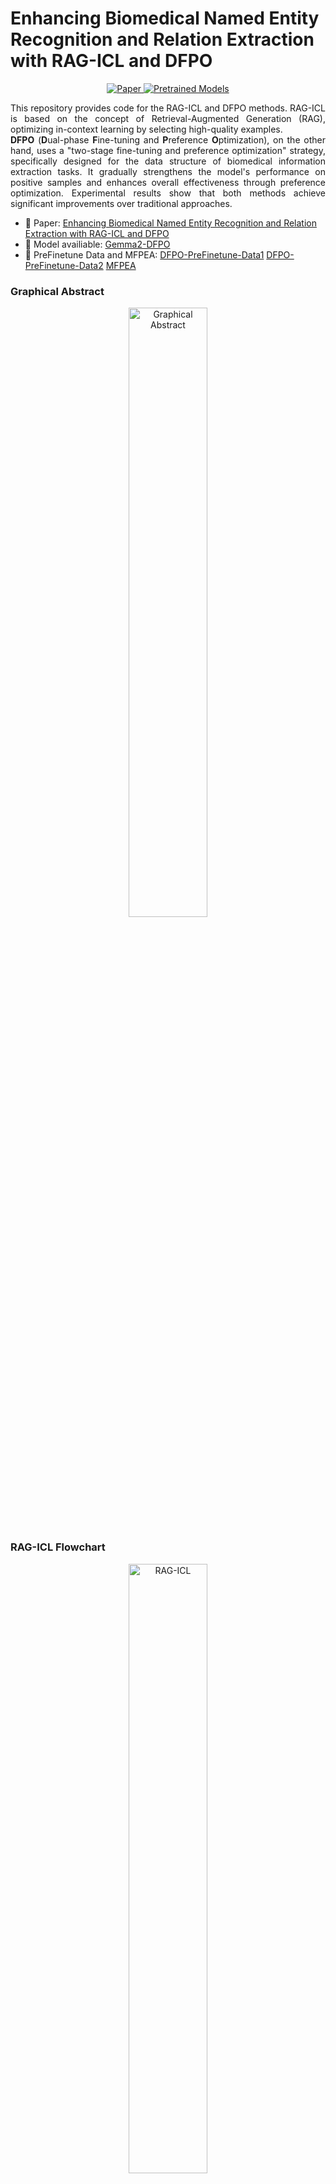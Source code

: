 <h1>Enhancing Biomedical Named Entity Recognition and Relation Extraction with RAG-ICL and DFPO</h1>

<p align="center">
    <a 
        href=""><img alt="Paper" src="https://img.shields.io/badge/📖-Paper-orange">
    </a>
    <a href="https://huggingface.co/liyinghong/DFPO-Gemma2">
        <img alt="Pretrained Models" src="https://img.shields.io/badge/🤗HuggingFace-Pretrained Models-green">
    </a>
</p>

<p align="justify">
    This repository provides code for the RAG-ICL and DFPO methods. RAG-ICL is based on the concept of Retrieval-Augmented Generation (RAG), optimizing in-context learning by selecting high-quality examples. <br>
    <b>DFPO</b> (<b>D</b>ual-phase <b>F</b>ine-tuning and <b>P</b>reference <b>O</b>ptimization), on the other hand, uses a "two-stage fine-tuning and preference optimization" strategy, specifically designed for the data structure of biomedical information extraction tasks. It gradually strengthens the model's performance on positive samples and enhances overall effectiveness through preference optimization. Experimental results show that both methods achieve significant improvements over traditional approaches.
    <ul>
        <li>
            📖 Paper: <a href="">Enhancing Biomedical Named Entity Recognition and Relation Extraction with RAG-ICL and DFPO</a>
        </li>
        <li>
            🤖 Model availiable: <a href="https://huggingface.co/liyinghong/DFPO-Gemma2">Gemma2-DFPO</a>
        </li>
        <li>
            📁 PreFinetune Data and MFPEA:
            <a href="https://huggingface.co/datasets/liyinghong/DFPO-Preft-taiyi">DFPO-PreFinetune-Data1</a>
            <a href="https://huggingface.co/datasets/liyinghong/DFPO-Preft-adelie">DFPO-PreFinetune-Data2</a>
            <a href="https://huggingface.co/datasets/liyinghong/DFPO-MFPEA">MFPEA</a>
        </li>
    </ul>
</p>
<h3>Graphical Abstract</h3>
<p align="center">
    <img src="assets/Graphical Abstract.png" alt="Graphical Abstract" width="50%">
</p>
<h3>RAG-ICL Flowchart</h3>
<p align="center">
    <img src="assets/RAG-ICL.jpg" alt="RAG-ICL" width="50%">
</p>
<h3>DFPO Flowchart</h3>
<p align="center">
    <img src="assets/DFPO.jpg" alt="DFPO" width="50%">
</p>
<h3>DMCR Flowchart</h3>
<p align="center">
    <img src="assets/DMCR.jpg" alt="DMCR" width="50%">
</p>

<h2>Prerequisites</h2>
<ul>
    <li>Python 3.10 or higher</li>
    <li>PyTorch</li>
    <li>langchain</li>
    <li>transformers</li>
    <li>peft</li>
    <li>bitsandbytes</li>
    <li>accelerate</li>
    <li>deepspeed</li>
</ul>

Install the required packages using:
<pre><code>pip install -r requirements.txt</code></pre>

<h2>Directory Structure</h2>

```
.
├── assets/
│   ├── DFPO.jpg
│   ├── DMCR.jpg
│   ├── Graphical Abstract.png
│   └── RAG-ICL.jpg
├── README.md
├── requirements.txt
└── scripts/
    ├── DFPO/
    │   ├── finetune.py
    │   └── prefer_optimize.py
    ├── generate_data.py
    └── RAG-ICL/
        └── best_examples.py
```

## Description of Contents

### assets/

It includes the flowcharts of the RAG-ICL, DFPO and DMCR methods, as well as the graphical abstract diagram of this study.

### README.md

This file, providing an overview and instructions for the repository.

### requirements.txt

This document lists all the dependencies required for running the scripts in this repository.

### scripts/

- **DFPO/**
  - **finetune.py**: This script is used for stage 1: Finetune and stage 3: Post-Finetune of DFPO. Users are required to download the model for fine-tuning in advance and specify the path of the model. This script will automatically download the dataset required for the fine-tuning of DFPO and perform preprocessing (the template of the tokenizer is the chat_template of gemma2. If you need the chat_template of other models, please modify it manually). Subsequently, the model will be fine-tuned.
  - **prefer_optimize.py**: This script will automatically download the MFPEA dataset required for the stage 2 preference optimization of DFPO and perform preprocessing. Subsequently, based on the DPOTrainer of the trl library, the DPOP algorithm will be used for preference optimization. It should be noted that the DPOP algorithm has not been inherited in the trl library currently, and users need to make certain modifications. Please refer to the [Reminder](#Reminder) for the specific modifications.
- **generate_data.py/**: Running this script will download the eight open-source datasets used in the RAG-ICL method of this study. The download address is the dataset hosted by the bigbio project on HuggingFace. The script will generate a "data" directory in the current path, which contains a "raw" subdirectory (the dataset directly downloaded from the bigbio project) and a "collate" subdirectory (the dataset preprocessed by the script).
- **RAG-ICL/**
  - **best_examples.py**:This script requires users to download the embedding model and rerank model in advance and provide their paths. The script will perform RAG screening on the dataset in the collate subdirectory generated by generate_data.py, select training set samples with high relevance for each test set sample, match the test set samples with the document IDs of the training set samples, and generate a best_example.json file saved in the RAG-ICL directory.

<h2>Runing</h2>
<h3>RAG-ICL</h3>

<p>Running the following command will download and process the datasets used in the RAG-ICL method of this study.</p>

```
python ./scripts/generate_data.py --all
```

<p>A "Data" directory will be generated in the local path.</p>

```
.
├── collate
│   ├── ner
│   │   ├── bc5cdr_chemical
│   │   │   ├── bc5cdr_chemical_test_processed.json
│   │   │   └── bc5cdr_chemical_train_processed.json
│   │   ├── bc5cdr_disease
│   │   │   ├── bc5cdr_disease_test_processed.json
│   │   │   └── bc5cdr_disease_train_processed.json
│   │   ├── chemdner
│   │   │   ├── chemdner_test_processed.json
│   │   │   └── chemdner_train_processed.json
│   │   ├── ncbi_disease
│   │   │   ├── ncbi_disease_test_processed.json
│   │   │   └── ncbi_disease_train_processed.json
│   │   └── nlm_gene
│   │       ├── nlm_gene_test_processed.json
│   │       └── nlm_gene_train_processed.json
│   └── re
│       ├── bc5cdr
│       │   ├── bc5cdr_test_processed.json
│       │   └── bc5cdr_train_processed.json
│       ├── biorelex
│       │   ├── biorelex_test_processed.json
│       │   └── biorelex_train_processed.json
│       └── ddi_corpus
│           ├── ddi_corpus_test_processed.json
│           └── ddi_corpus_train_processed.json
└── raw
    ├── bc5cdr/
    ├── biorelex/
    ├── chemdner/
    ├── ddi_corpus/
    ├── ncbi_disease/
    └── nlm_gene/
```

<p>Running the following command will execute the RAG-ICL method to screen out high-quality examples.</p>

```
python ./scripts/RAG-ICL/best_examples.py \
    --task "ner" \
    --one_dataset "bc5cdr" \
    --embedding_model_path /path/to/your/embedding_model \
    --rerank_model_path /path/to/your/rerank_model \
    --search_type "similarity" \
    --k 30 \
    --score_threshold 0.79 \
```

<h3>DFPO</h3>
The training of DFPO consists of three stages in total.

#### Stage 1 Pre-Finetune OR Stage 3 Post-Finetune

1. **Load and Filter Data:**
    - Load dataset from the Huggingface repository of DFPO.
    - Filter and preprocess the data.
    - By default, use Gemma2's chat template to tokenize the dataset.

2. **Model Setup:**
    - Load the pre-trained model and tokenizer.
    - Configure BitsAndBytes for efficient training.
    - Prepare the model for QLoRA/LoRA training.

3. **Training Configuration:**
    - Define training arguments.
    - Create a Trainer instance and start training.

```
accelerate launch ./scripts/DFPO/finetune.py \
    --modelpath /path/to/your/Base_Gemma2_model \
    --datapreprocess \
    --epoch 5 \
    --batchsize 1 \
    --gradient_accumulation_steps 8 \
    --lr_scheduler_type "constant_with_warmup" \
    --learning_rate 2e-4 \
    --output_dir "../../result" \
```

#### Stage 3 Preference optimization of DPOP

1. **Load Data:**
    - Load MFPEA dataset from the Huggingface repository of DFPO.
    - preprocess the data.
    - By default, use Gemma2's chat template to tokenize the dataset.

2. **Model Setup:**
    - Load the pre-trained model and tokenizer.

3. **Training Configuration:**
    - Define DPOP and QLoRA/LoRA training arguments.
    - Create a Trainer instance and start training.

```
accelerate launch ./scripts/DFPO/prefer_optimize.py \
    --modelpath /path/to/your/PreFt_Gemma2 \
    --beta 0.4 \
    --max_length 2048 \
    --max_prompt_length 512 \
    --learning_rate 2e-7 \
    --loss_type dpop \
    --dpop_lambda 2 \
    --output_dir "../../DFPO_result" \
```

<h2>Reminder</h2>
<p>
    The <a href="https://github.com/abacusai/smaug">DPOP</a> algorithm has not yet been integrated into Huggingface's trl library and needs to be implemented manually in DPOTrainer.
</p>
<p>The following is the implementation of DPOP loss</p>

```
       pi_logratios = policy_chosen_logps - policy_rejected_logps
       logits = pi_logratios - ref_logratios
       penalty_term = torch.maximum(torch.zeros_like(policy_chosen_logps), reference_chosen_logps - policy_chosen_logps)
       logits += - self.lambda * penalty_term

            losses = (
                -F.logsigmoid(self.beta * logits) * (1 - self.label_smoothing)
                - F.logsigmoid(-self.beta * logits) * self.label_smoothing
            )
```
